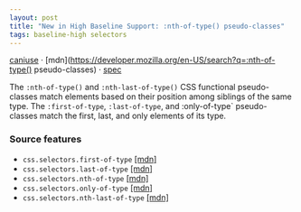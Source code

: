 ```yaml
---
layout: post
title: "New in High Baseline Support: :nth-of-type() pseudo-classes"
tags: baseline-high selectors
---
```


[caniuse](https://caniuse.com/?search=nth-of-type) · [mdn](https://developer.mozilla.org/en-US/search?q=:nth-of-type() pseudo-classes) · [spec](https://drafts.csswg.org/selectors-4/#typed-child-index)

The `:nth-of-type()` and `:nth-last-of-type()` CSS functional pseudo-classes match elements based on their position among siblings of the same type. The `:first-of-type`, `:last-of-type`, and :only-of-type` pseudo-classes match the first, last, and only elements of its type.

### Source features

- ``css.selectors.first-of-type`` [[mdn]](https://developer.mozilla.org/en-US/search?q=css.selectors.first-of-type)
- ``css.selectors.last-of-type`` [[mdn]](https://developer.mozilla.org/en-US/search?q=css.selectors.last-of-type)
- ``css.selectors.nth-of-type`` [[mdn]](https://developer.mozilla.org/en-US/search?q=css.selectors.nth-of-type)
- ``css.selectors.only-of-type`` [[mdn]](https://developer.mozilla.org/en-US/search?q=css.selectors.only-of-type)
- ``css.selectors.nth-last-of-type`` [[mdn]](https://developer.mozilla.org/en-US/search?q=css.selectors.nth-last-of-type)
